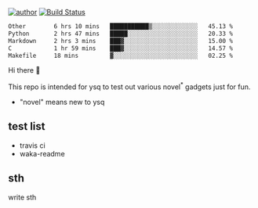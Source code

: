 [![author](https://img.shields.io/badge/author-ysq-green)](https://github.com/Yang-Shiqin)
[![Build Status](https://app.travis-ci.com/Yang-Shiqin/testall.svg?branch=main)](https://app.travis-ci.com/Yang-Shiqin/testall)

<!--START_SECTION:waka-->

```txt
Other        6 hrs 10 mins   ███████████▒░░░░░░░░░░░░░   45.13 %
Python       2 hrs 47 mins   █████░░░░░░░░░░░░░░░░░░░░   20.33 %
Markdown     2 hrs 3 mins    ███▓░░░░░░░░░░░░░░░░░░░░░   15.00 %
C            1 hr 59 mins    ███▓░░░░░░░░░░░░░░░░░░░░░   14.57 %
Makefile     18 mins         ▓░░░░░░░░░░░░░░░░░░░░░░░░   02.25 %
```

<!--END_SECTION:waka-->

Hi there 👋

This repo is intended for ysq to test out various novel<sup>*</sup> gadgets just for fun.

- "novel" means new to ysq

## test list
- travis ci
- waka-readme


## sth
write sth

